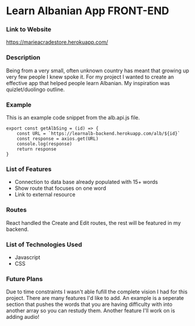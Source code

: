 # Learn Albanian App FRONT-END

### Link to Website 
https://marieacradestore.herokuapp.com/


### Description

Being from a very small, often unknown country has meant that growing up very few people I knew spoke it. For my project I wanted to create an effective app that helped people learn Albanian. My inspiration was quizlet/duolingo outline. 

### Example

This is an example code snippet from the alb.api.js file. 

```
export const getAlbSing = (id) => {
    const URL = `https://learnalb-backend.herokuapp.com/alb/${id}`
    const response = axios.get(URL)
    console.log(response)
    return response 
}

```

### List of Features 

* Connection to data base already populated with 15+ words
* Show route that focuses on one word
* Link to external resource


### Routes
 
 React handled the Create and Edit routes, the rest will be featured in my backend. 

### List of Technologies Used
* Javascript
* CSS


### Future Plans 

Due to time constraints I wasn't able fufill the complete vision I had for this project. There are many features I'd like to add. An example is a seperate section that pushes the words that you are having difficulty with into another array so you can restudy them. Another feature I'll work on is adding audio!

